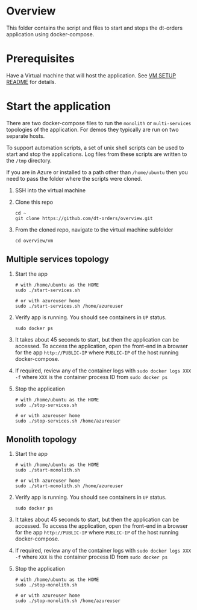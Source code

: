 # Overview 

This folder contains the script and files to start and stops the dt-orders application using docker-compose. 

# Prerequisites

Have a Virtual machine that will host the application. See [VM SETUP README](VMSETUP.md) for details.

# Start the application 

There are two docker-compose files to run the `monolith` or `multi-services` topologies of the application.  For demos they typically are run on two separate hosts.

To support automation scripts, a set of unix shell scripts can be used to start and stop the applications.  Log files from these scripts are written to the `/tmp` directory.

If you are in Azure or installed to a path other than `/home/ubuntu` then you need to pass the folder where the scripts were cloned.

1. SSH into the virtual machine

1. Clone this repo 

    ```
    cd ~
    git clone https://github.com/dt-orders/overview.git
    ```

1. From the cloned repo, navigate to the virtual machine subfolder

    ```
    cd overview/vm
    ```

## Multiple services topology

1. Start the app 

    ```
    # with /home/ubuntu as the HOME
    sudo ./start-services.sh

    # or with azureuser home 
    sudo ./start-services.sh /home/azureuser
    ```

1. Verify app is running. You should see containers in `UP` status.

    ```
    sudo docker ps
    ```

1. It takes about 45 seconds to start, but then the application can be accessed.  To access the application, open the front-end in a browser for the app  `http://PUBLIC-IP` where `PUBLIC-IP` of the host running docker-compose.

1. If required, review any of the container logs with `sudo docker logs XXX -f`  where `XXX` is the container process ID from `sudo docker ps`

1. Stop the application

    ```
    # with /home/ubuntu as the HOME
    sudo ./stop-services.sh

    # or with azureuser home 
    sudo ./stop-services.sh /home/azureuser
    ```

## Monolith topology

1. Start the app 

    ```
    # with /home/ubuntu as the HOME
    sudo ./start-monolith.sh

    # or with azureuser home 
    sudo ./start-monolith.sh /home/azureuser
    ```

1. Verify app is running.  You should see containers in `UP` status.

    ```
    sudo docker ps
    ```

1. It takes about 45 seconds to start, but then the application can be accessed.  To access the application, open the front-end in a browser for the app  `http://PUBLIC-IP` where `PUBLIC-IP` of the host running docker-compose.

1. If required, review any of the container logs with `sudo docker logs XXX -f`  where `XXX` is the container process ID from `sudo docker ps`

1. Stop the application

    ```
    # with /home/ubuntu as the HOME
    sudo ./stop-monolith.sh

    # or with azureuser home 
    sudo ./stop-monolith.sh /home/azureuser
    ```
